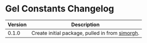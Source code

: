 # Gel Constants Changelog

| Version | Description |
|---------|-------------|
| 0.1.0   | Create initial package, pulled in from [simorgh](https://github.com/BBC-News/simorgh). |
